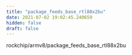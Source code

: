 ```yaml
---
title: "package_feeds_base_rtl88x2bu"
date: 2021-07-02 19:02:45.240659
hidden: false
draft: false
---
```


rockchip/armv8/package_feeds_base_rtl88x2bu


